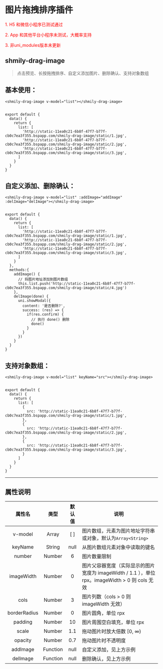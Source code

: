 # 图片拖拽排序插件
<font color='red'>1. H5 和微信小程序已测试通过</font>

<font color='red'>2. App 和其他平台小程序未测试，大概率支持</font>

<font color='red'>3. 非uni_modules版本未更新</font>

## shmily-drag-image

> 点击预览、长按拖拽排序、自定义添加图片、删除确认、支持对象数组

## 基本使用：
```
<shmily-drag-image v-model="list"></shmily-drag-image>


export default {
  data() {
    return {
      list: [
        'http://static-11ea0c21-6b8f-47f7-b77f-cb0c7ea3f355.bspapp.com/shmily-drag-image/static/1.jpg',
        'http://static-11ea0c21-6b8f-47f7-b77f-cb0c7ea3f355.bspapp.com/shmily-drag-image/static/2.jpg',
        'http://static-11ea0c21-6b8f-47f7-b77f-cb0c7ea3f355.bspapp.com/shmily-drag-image/static/3.jpg',
      ]
    }
  }
}
```

## 自定义添加、删除确认：
```
<shmily-drag-image v-model="list" :addImage="addImage" :delImage="delImage"></shmily-drag-image>


export default {
  data() {
    return {
      list: [
        'http://static-11ea0c21-6b8f-47f7-b77f-cb0c7ea3f355.bspapp.com/shmily-drag-image/static/1.jpg',
        'http://static-11ea0c21-6b8f-47f7-b77f-cb0c7ea3f355.bspapp.com/shmily-drag-image/static/2.jpg',
        'http://static-11ea0c21-6b8f-47f7-b77f-cb0c7ea3f355.bspapp.com/shmily-drag-image/static/3.jpg',
      ]
    }
  },
  methods:{
    addImage() {
      // 将图片地址添加到图片数组
      this.list.push('http://static-11ea0c21-6b8f-47f7-b77f-cb0c7ea3f355.bspapp.com/shmily-drag-image/static/4.jpg')
    },
    delImage(done) {
      uni.showModal({
        content: '是否删除?',
        success: (res) => {
          if(res.confirm) {
            // 执行 done() 删除
            done()
          }
        }
      })
    }
  }
}
```

## 支持对象数组：
```
<shmily-drag-image v-model="list" keyName="src"></shmily-drag-image>


export default {
  data() {
    return {
      list: [
        {
          src: 'http://static-11ea0c21-6b8f-47f7-b77f-cb0c7ea3f355.bspapp.com/shmily-drag-image/static/1.jpg',
        },
        {
          src: 'http://static-11ea0c21-6b8f-47f7-b77f-cb0c7ea3f355.bspapp.com/shmily-drag-image/static/2.jpg',
        },
        {
          src: 'http://static-11ea0c21-6b8f-47f7-b77f-cb0c7ea3f355.bspapp.com/shmily-drag-image/static/3.jpg',
        }
      ]
    }
  }
}
```

---

## 属性说明

属性名 | 类型 | 默认值 | 说明
:-:|:-:|:-:|---
v-model | Array | [ ] | 图片数组，元素为图片地址字符串或对象，默认为`Array<String>`
keyName | String | null | 从图片数组元素对象中读取的键名
number | Number | 6 | 图片数量限制
imageWidth | Number | 0 | 图片父容器宽度（实际显示的图片宽度为 imageWidth / 1.1 ），单位 rpx。imageWidth > 0 则 cols 无效
cols | Number | 3 | 图片列数（cols > 0 则 imageWidth 无效）
borderRadius | Number | 0 | 图片圆角，单位 rpx
padding | Number | 10 | 图片周围空白填充，单位 rpx
scale | Number | 1.1 | 拖动图片时放大倍数 [0, ∞)
opacity | Number | 0.7 | 拖动图片时不透明度
addImage | Function | null | 自定义添加，见上方示例
delImage | Function | null | 删除确认，见上方示例

